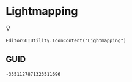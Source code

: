 # Lightmapping
![](/img/Lightmapping.png)

``` CSharp
EditorGUIUtility.IconContent("Lightmapping")
```
## GUID
```
-3351127871323511696
```
